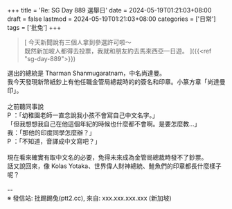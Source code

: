 +++
title = 'Re: SG Day 889 選舉日'
date = 2024-05-19T01:21:03+08:00
draft = false
lastmod = 2024-05-19T01:21:03+08:00
categories = ['日常']
tags = ['批兔']
+++
> [
今天新聞說有三個人拿到參選許可啦～<br>
既然新加坡人都得去投票，我就和朋友約去馬來西亞一日遊。
]({{<ref "sg-day-889">}})<br>

選出的總統是 Tharman Shanmugaratnam，中名尚達曼。<br>
我今天發現新幣紙鈔上有他任職金管局總裁時的的簽名和印章。小篆方章「尚達曼印」。<br>
<br>
之前聽同事說<br>
P ：「幼稚園老師一直念說我小孩不會寫自己中文名字。」<br>
    「但我想想我自己在他這個年紀的時候也什麼都不會啊。是要怎麼教…」<br>
我：「那他的印度同學怎麼辦？」<br>
P ：「不知道，音譯成中文寫吧？」<br>
<br>
現在看來確實有取中文名的必要，免得未來成為金管局總裁時發不了鈔票。<br>
話又說回來，像 Kolas Yotaka、世界偉人財神總統、鮭魚們的印章都長什麼樣子呢？<br>
<br>
--<br>
※ 發信站: 批踢踢兔(ptt2.cc), 來自: xxx.xxx.xxx.xxx (新加坡)<br>
